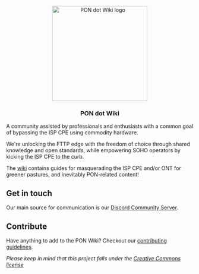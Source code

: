 <p align="center">
  <img src="https://github.com/user-attachments/assets/52599ca9-cf18-44b7-b325-b78e4f40bce1" width="256" height="256" alt="PON dot Wiki logo">
</p>

<h3 align="center">PON dot Wiki</h3>

A community assisted by professionals and enthusiasts with a common goal of bypassing the ISP CPE using commodity
hardware.

We're unlocking the FTTP edge with the freedom of choice through shared knowledge and open standards, while empowering
SOHO operators by kicking the ISP CPE to the curb.

The [wiki](https://pon.wiki) contains guides for masquerading the ISP CPE and/or ONT for greener pastures, and
inevitably PON-related content!

## Get in touch

Our main source for communication is our [Discord Community Server](https://discord.pon.wiki).

## Contribute

Have anything to add to the PON Wiki? Checkout our [contributing guidelines](./CONTRIBUTING.md).

_Please keep in mind that this project falls under the [Creative Commons license](./LICENSE)_
